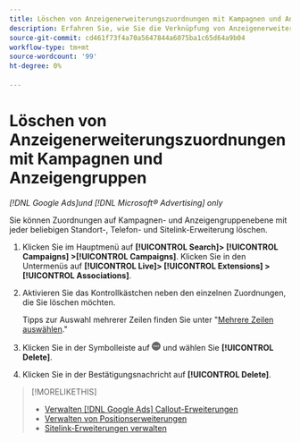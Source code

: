 ```yaml
---
title: Löschen von Anzeigenerweiterungszuordnungen mit Kampagnen und Anzeigengruppen
description: Erfahren Sie, wie Sie die Verknüpfung von Anzeigenerweiterungen mit Kampagnen und Anzeigengruppen aufheben.
source-git-commit: cd461f73f4a70a5647844a6075ba1c65d64a9b04
workflow-type: tm+mt
source-wordcount: '99'
ht-degree: 0%

---
```


# Löschen von Anzeigenerweiterungszuordnungen mit Kampagnen und Anzeigengruppen

*[!DNL Google Ads]und [!DNL Microsoft® Advertising] only*

Sie können Zuordnungen auf Kampagnen- und Anzeigengruppenebene mit jeder beliebigen Standort-, Telefon- und Sitelink-Erweiterung löschen.

1. Klicken Sie im Hauptmenü auf **[!UICONTROL Search]> [!UICONTROL Campaigns] >[!UICONTROL Campaigns]**. Klicken Sie in den Untermenüs auf **[!UICONTROL Live]> [!UICONTROL Extensions] >[!UICONTROL Associations]**.

1. Aktivieren Sie das Kontrollkästchen neben den einzelnen Zuordnungen, die Sie löschen möchten.

   Tipps zur Auswahl mehrerer Zeilen finden Sie unter &quot;[Mehrere Zeilen auswählen](/help/search-social-commerce/common-tasks/navigation-editing-selection/multiple-rows-select.md).&quot;

1. Klicken Sie in der Symbolleiste auf ![Mehr](/help/search-social-commerce/assets/more.png "Mehr") und wählen Sie **[!UICONTROL Delete]**.

1. Klicken Sie in der Bestätigungsnachricht auf **[!UICONTROL Delete]**.

>[!MORELIKETHIS]
>
>* [Verwalten [!DNL Google Ads] Callout-Erweiterungen](/help/search-social-commerce/campaign-management/campaigns/callout-extension-manage.md)
>* [Verwalten von Positionserweiterungen](location-extension-manage.md)
>* [Sitelink-Erweiterungen verwalten](sitelink-extension-manage.md)

